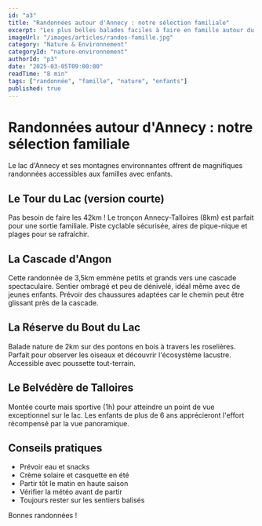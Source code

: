 ```yaml
---
id: "a3"
title: "Randonnées autour d'Annecy : notre sélection familiale"
excerpt: "Les plus belles balades faciles à faire en famille autour du lac d'Annecy"
imageUrl: "/images/articles/randos-famille.jpg"
category: "Nature & Environnement"
categoryId: "nature-environnement"
authorId: "p3"
date: "2025-03-05T09:00:00"
readTime: "8 min"
tags: ["randonnée", "famille", "nature", "enfants"]
published: true
---
```


# Randonnées autour d'Annecy : notre sélection familiale

Le lac d'Annecy et ses montagnes environnantes offrent de magnifiques randonnées accessibles aux familles avec enfants.

## Le Tour du Lac (version courte)

Pas besoin de faire les 42km ! Le tronçon Annecy-Talloires (8km) est parfait pour une sortie familiale. Piste cyclable sécurisée, aires de pique-nique et plages pour se rafraîchir.

## La Cascade d'Angon

Cette randonnée de 3,5km emmène petits et grands vers une cascade spectaculaire. Sentier ombragé et peu de dénivelé, idéal même avec de jeunes enfants. Prévoir des chaussures adaptées car le chemin peut être glissant près de la cascade.

## La Réserve du Bout du Lac

Balade nature de 2km sur des pontons en bois à travers les roselières. Parfait pour observer les oiseaux et découvrir l'écosystème lacustre. Accessible avec poussette tout-terrain.

## Le Belvédère de Talloires

Montée courte mais sportive (1h) pour atteindre un point de vue exceptionnel sur le lac. Les enfants de plus de 6 ans apprécieront l'effort récompensé par la vue panoramique.

## Conseils pratiques

- Prévoir eau et snacks
- Crème solaire et casquette en été
- Partir tôt le matin en haute saison
- Vérifier la météo avant de partir
- Toujours rester sur les sentiers balisés

Bonnes randonnées !
